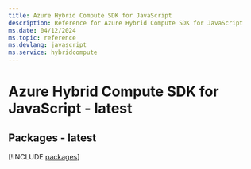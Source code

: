 ```yaml
---
title: Azure Hybrid Compute SDK for JavaScript
description: Reference for Azure Hybrid Compute SDK for JavaScript
ms.date: 04/12/2024
ms.topic: reference
ms.devlang: javascript
ms.service: hybridcompute
---
```

# Azure Hybrid Compute SDK for JavaScript - latest
## Packages - latest
[!INCLUDE [packages](hybrid-compute-index.md)]